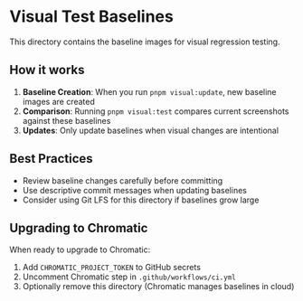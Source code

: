 # Visual Test Baselines

This directory contains the baseline images for visual regression testing.

## How it works

1. **Baseline Creation**: When you run `pnpm visual:update`, new baseline images are created
2. **Comparison**: Running `pnpm visual:test` compares current screenshots against these baselines
3. **Updates**: Only update baselines when visual changes are intentional

## Best Practices

- Review baseline changes carefully before committing
- Use descriptive commit messages when updating baselines
- Consider using Git LFS for this directory if baselines grow large

## Upgrading to Chromatic

When ready to upgrade to Chromatic:
1. Add `CHROMATIC_PROJECT_TOKEN` to GitHub secrets
2. Uncomment Chromatic step in `.github/workflows/ci.yml`
3. Optionally remove this directory (Chromatic manages baselines in cloud)